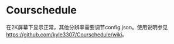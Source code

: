 # Courschedule
在2K屏幕下显示正常，其他分辨率需要调节config.json。使用说明参见<a>https://github.com/kyle3307/Courschedule/wiki</a>。
